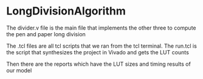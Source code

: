 # LongDivisionAlgorithm
The divider.v file is the main file that implements the other three to compute the pen and paper long division

The .tcl files are all tcl scripts that we ran from the tcl terminal. The run.tcl is the script that synthesizes the project in Vivado and gets the LUT counts 

Then there are the reports which have the LUT sizes and timing results of our model
